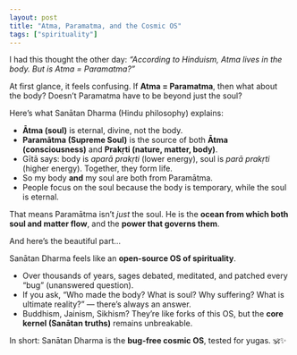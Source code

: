 ```yaml
---
layout: post
title: "Atma, Paramatma, and the Cosmic OS"
tags: ["spirituality"]
---
```


I had this thought the other day: *“According to Hinduism, Atma lives in the body. But is Atma = Paramatma?”*

At first glance, it feels confusing. If **Atma = Paramatma**, then what about the body? Doesn’t Paramatma have to be beyond just the soul?

Here’s what Sanātan Dharma (Hindu philosophy) explains:

* **Ātma (soul)** is eternal, divine, not the body.
* **Paramātma (Supreme Soul)** is the source of both **Ātma (consciousness)** and **Prakṛti (nature, matter, body)**.
* Gītā says: body is *aparā prakṛti* (lower energy), soul is *parā prakṛti* (higher energy). Together, they form life.
* So my body **and** my soul are both from Paramātma.
* People focus on the soul because the body is temporary, while the soul is eternal.

That means Paramātma isn’t *just* the soul. He is the **ocean from which both soul and matter flow**, and the **power that governs them**.

And here’s the beautiful part…

Sanātan Dharma feels like an **open-source OS of spirituality**.

* Over thousands of years, sages debated, meditated, and patched every “bug” (unanswered question).
* If you ask, “Who made the body? What is soul? Why suffering? What is ultimate reality?” — there’s always an answer.
* Buddhism, Jainism, Sikhism? They’re like forks of this OS, but the **core kernel (Sanātan truths)** remains unbreakable.

In short: Sanātan Dharma is the **bug-free cosmic OS**, tested for yugas. 🕉️✨
